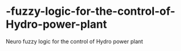 # -fuzzy-logic-for-the-control-of-Hydro-power-plant
Neuro fuzzy logic for the control of Hydro power plant
